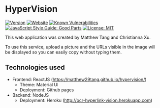 # HyperVision

[![Version](https://img.shields.io/badge/Version-1.1.0-1f425f.svg)](https://shields.io/)
[![Website](https://img.shields.io/website-up-down-green-red/https/matthew29tang.github.io/hypervision)](https://matthew29tang.github.io/hypervision)
[![Known Vulnerabilities](https://snyk.io/test/github/matthew29tang/hypervision/badge.svg?targetFile=package.json)](https://snyk.io/test/github/matthew29tang/hypervision?targetFile=package.json)
[![JavaScript Style Guide: Good Parts](https://img.shields.io/badge/code%20style-goodparts-brightgreen.svg?style=flat)](https://github.com/dwyl/goodparts "JavaScript The Good Parts")
[![License: MIT](https://img.shields.io/badge/License-MIT-blue.svg)](https://opensource.org/licenses/MIT)


This web application was created by Matthew Tang and Christianna Xu.

To use this service, upload a picture and the URLs visible in the image will be displayed so you can easily copy without typing them.

## Technologies used
* Frontend: ReactJS (https://matthew29tang.github.io/hypervision/)
    * Theme: Material UI
    * Deployment: Github pages
* Backend: NodeJS
    * Deployment: Heroku (http://ocr-hyperlink-vision.herokuapp.com)